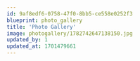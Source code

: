 ```yaml
---
id: 9af8edf6-0758-47f0-8bb5-ce558e0252f3
blueprint: photo_gallery
title: 'Photo Gallery'
image: photogallery/1782742647138150.jpg
updated_by: 1
updated_at: 1701479661
---
```

